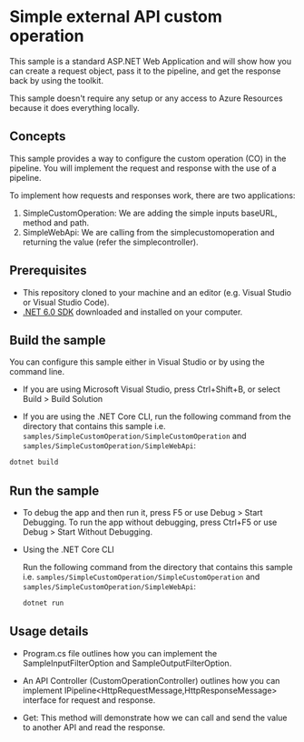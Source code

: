 # Simple external API custom operation 

This sample is a standard ASP.NET Web Application and will show how you can create a request object, pass it to the pipeline, and get the response back by using the toolkit. 

This sample doesn't require any setup or any access to Azure Resources because it does everything locally.

## Concepts

This sample provides a way to configure the custom operation (CO) in the pipeline. You will implement the request and response with the use of a pipeline. 


To implement how requests and responses work, there are two applications:
1. SimpleCustomOperation: We are adding the simple inputs baseURL, method and path. 
2. SimpleWebApi: We are calling from the simplecustomoperation and returning the value (refer the simplecontroller).

## Prerequisites

- This repository cloned to your machine and an editor (e.g. Visual Studio or Visual Studio Code).
- [.NET 6.0 SDK](https://dotnet.microsoft.com/download) downloaded and installed on your computer.


## Build the sample

You can configure this sample either in Visual Studio or by using the command line.

- If you are using Microsoft Visual Studio, press Ctrl+Shift+B, or select Build > Build Solution

- If you are using the .NET Core CLI, run the following command from the directory that contains this sample i.e. `samples/SimpleCustomOperation/SimpleCustomOperation` and `samples/SimpleCustomOperation/SimpleWebApi`: 

```bash
dotnet build
```

## Run the sample

- To debug the app and then run it, press F5 or use Debug > Start Debugging. To run the app without debugging, press Ctrl+F5 or use Debug > Start Without Debugging. 

- Using the .NET Core CLI 

    Run the following command from the directory that contains this sample i.e. `samples/SimpleCustomOperation/SimpleCustomOperation` and `samples/SimpleCustomOperation/SimpleWebApi`:

    ```bash
    dotnet run
    ```

## Usage details 

- Program.cs file  outlines how you can implement the SampleInputFilterOption and SampleOutputFilterOption. 

- An API Controller (CustomOperationController) outlines how you can implement IPipeline<HttpRequestMessage,HttpResponseMessage> interface for request and response. 

- Get: This method will demonstrate how we can call and send the value to another API and read the response.  

 

 
